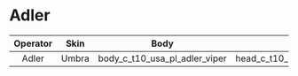 # Adler

| Operator | Skin | Body | Head | Arms
| :--: | :--: | :--: | :--: | :--: |
| Adler | Umbra | body_c_t10_usa_pl_adler_viper | head_c_t10_usa_pl_adler_viper | vm_c_t10_usa_pl_adler_viper |


